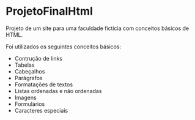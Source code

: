# ProjetoFinalHtml
Projeto de um site para uma faculdade ficticia com conceitos básicos de HTML.

Foi utilizados os seguintes conceitos básicos:
- Contrução de links
- Tabelas
- Cabeçalhos
- Parágrafos
- Formatações de textos
- Listas ordenadas e não ordenadas
- Imagens
- Formulários
- Caracteres especiais
